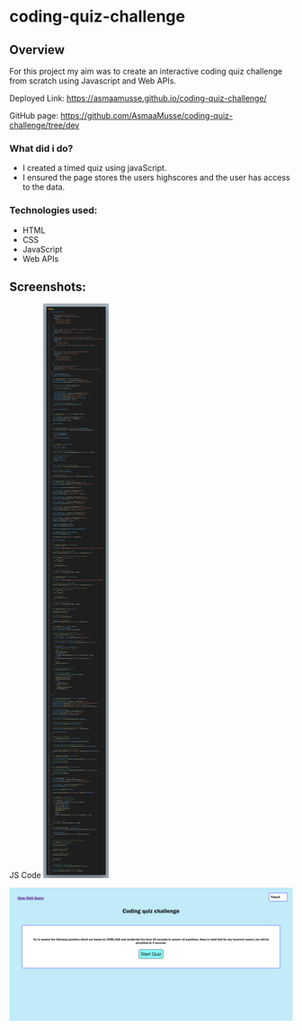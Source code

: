 # coding-quiz-challenge

## Overview

For this project my aim was to create an interactive coding quiz challenge from scratch using Javascript and Web APIs.

Deployed Link: https://asmaamusse.github.io/coding-quiz-challenge/

GitHub page: https://github.com/AsmaaMusse/coding-quiz-challenge/tree/dev

### What did i do?

- I created a timed quiz using javaScript.
- I ensured the page stores the users highscores and the user has access to the data.

### Technologies used:

- HTML
- CSS
- JavaScript
- Web APIs

## Screenshots:

JS Code
![code-screenshot png](./assests/images/screenshots/code.quiz.png)

![website-screenshot jpg](./assests/images/screenshots/quiz-picture.jpg)
